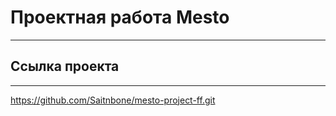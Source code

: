 # Проектная работа Mesto
---


## Ссылка проекта
---
https://github.com/Saitnbone/mesto-project-ff.git